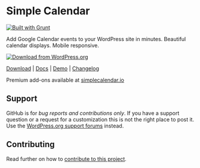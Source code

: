 # Simple Calendar
[![Built with Grunt](https://cdn.gruntjs.com/builtwith.png)](http://gruntjs.com/)

Add Google Calendar events to your WordPress site in minutes. Beautiful calendar displays. Mobile responsive.

[![Download from WordPress.org](https://raw.githubusercontent.com/Xtendify/Simple-Calendar/master/assets/images/welcome/fullcalendar-google-calendar-pro-grid-view.png)](https://wordpress.org/plugins/google-calendar-events/)

[Download](https://wordpress.org/plugins/google-calendar-events/) | [Docs](https://docs.simplecalendar.io) | [Demo](https://demo.simplecalendar.io) | [Changelog](https://wordpress.org/plugins/google-calendar-events/changelog/)

Premium add-ons available at [simplecalendar.io](https://simplecalendar.io)

## Support

GitHub is for *bug reports and contributions only*. If you have a support question or a request for a customization this is not the right place to post it. Use the [WordPress.org support forums](https://wordpress.org/support/plugin/google-calendar-events) instead.

## Contributing

Read further on how to [contribute to this project](https://github.com/Xtendify/Simple-Calendar/blob/master/contributing.md).
